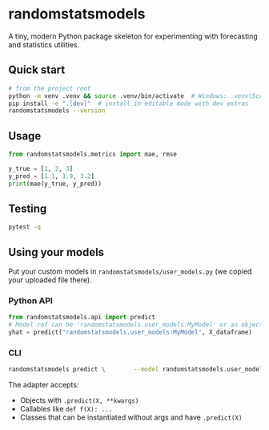 # randomstatsmodels

A tiny, modern Python package skeleton for experimenting with forecasting and statistics utilities.

## Quick start
```bash
# from the project root
python -m venv .venv && source .venv/bin/activate  # Windows: .venv\Scripts\activate
pip install -e ".[dev]"  # install in editable mode with dev extras
randomstatsmodels --version
```

## Usage
```python
from randomstatsmodels.metrics import mae, rmse

y_true = [1, 2, 3]
y_pred = [1.1, 1.9, 3.2]
print(mae(y_true, y_pred))
```

## Testing
```bash
pytest -q
```

## Using your models
Put your custom models in `randomstatsmodels/user_models.py` (we copied your uploaded file there).

### Python API
```python
from randomstatsmodels.api import predict
# Model ref can be 'randomstatsmodels.user_models:MyModel' or an object/callable
yhat = predict("randomstatsmodels.user_models:MyModel", X_dataframe)
```

### CLI
```bash
randomstatsmodels predict \        --model randomstatsmodels.user_models:MyModel \        --input data.csv \        --output preds.csv
```

The adapter accepts:
- Objects with `.predict(X, **kwargs)`
- Callables like `def f(X): ...`
- Classes that can be instantiated without args and have `.predict(X)`
